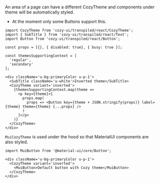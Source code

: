 An area of a page can have a different CozyTheme and components under theme
will be automatically styled.

- At the moment only some Buttons support this.


```
import CozyTheme from 'cozy-ui/transpiled/react/CozyTheme';
import { SubTitle } from 'cozy-ui/transpiled/react/Text';
import Button from 'cozy-ui/transpiled/react/Button';

const props = [{}, { disabled: true}, { busy: true }];

const themesSupportingContext = [
  'regular',
  'secondary'
];

<div className='u-bg-primaryColor u-p-1'>
  <SubTitle className='u-white'>Inverted theme</SubTitle>
  <CozyTheme variant='inverted'>
    {themesSupportingContext.map(theme =>
      <p key={theme}>{
        props.map(
          props => <Button key={theme + JSON.stringify(props)} label={theme} theme={theme} {...props} />
        )
      }</p>
    )}
  </CozyTheme>
</div>
```

`MuiCozyTheme` is used under the hood so that MaterialUI components are
also styled. 

```
import MuiButton from '@material-ui/core/Button';

<div className='u-bg-primaryColor u-p-1'>
  <CozyTheme variant='inverted'>
    <MuiButton>Default button with Cozy theme</MuiButton>
  </CozyTheme>
</div>
